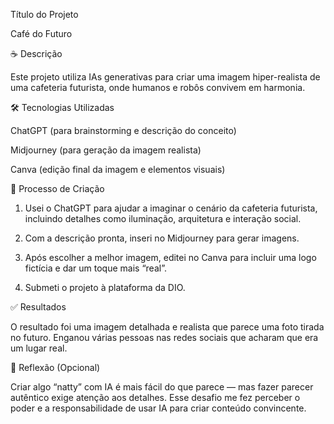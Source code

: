 Título do Projeto

Café do Futuro

☕ Descrição

Este projeto utiliza IAs generativas para criar uma imagem hiper-realista de uma cafeteria futurista, onde humanos e robôs convivem em harmonia.

🛠 Tecnologias Utilizadas

ChatGPT (para brainstorming e descrição do conceito)

Midjourney (para geração da imagem realista)

Canva (edição final da imagem e elementos visuais)


🧠 Processo de Criação

1. Usei o ChatGPT para ajudar a imaginar o cenário da cafeteria futurista, incluindo detalhes como iluminação, arquitetura e interação social.

2. Com a descrição pronta, inseri no Midjourney para gerar imagens.

3. Após escolher a melhor imagem, editei no Canva para incluir uma logo fictícia e dar um toque mais “real”.

4. Submeti o projeto à plataforma da DIO.

✅ Resultados

O resultado foi uma imagem detalhada e realista que parece uma foto tirada no futuro. Enganou várias pessoas nas redes sociais que acharam que era um lugar real.

💭 Reflexão (Opcional)

Criar algo “natty” com IA é mais fácil do que parece — mas fazer parecer autêntico exige atenção aos detalhes. Esse desafio me fez perceber o poder e a responsabilidade de usar IA para criar conteúdo convincente.
